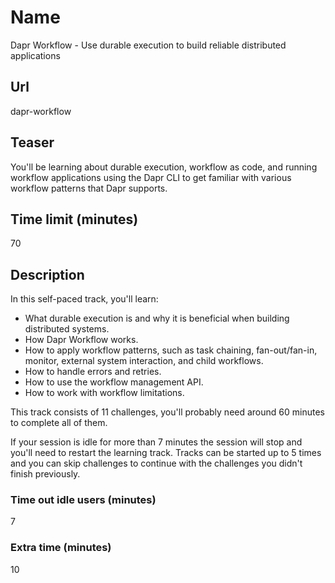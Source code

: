 # Name

Dapr Workflow - Use durable execution to build reliable distributed applications

## Url

dapr-workflow

## Teaser

You'll be learning about durable execution, workflow as code, and running workflow applications using the Dapr CLI to get familiar with various workflow patterns that Dapr supports.

## Time limit (minutes)

70

## Description

In this self-paced track, you'll learn:

- What durable execution is and why it is beneficial when building distributed systems.
- How Dapr Workflow works.
- How to apply workflow patterns, such as task chaining, fan-out/fan-in, monitor, external system interaction, and child workflows.
- How to handle errors and retries.
- How to use the workflow management API.
- How to work with workflow limitations.

This track consists of 11 challenges, you'll probably need around 60 minutes to complete all of them.

If your session is idle for more than 7 minutes the session will stop and you'll need to restart the learning track. Tracks can be started up to 5 times and you can skip challenges to continue with the challenges you didn't finish previously.

### Time out idle users (minutes)

7

### Extra time (minutes)

10